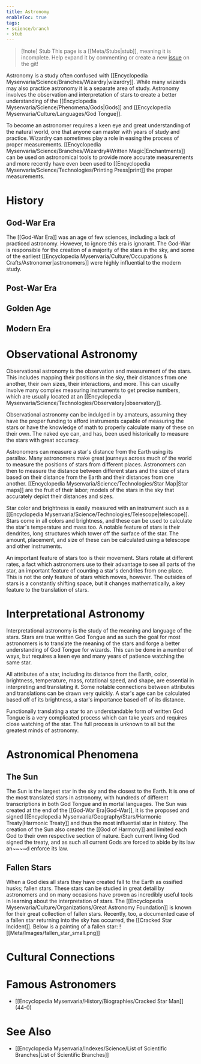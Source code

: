 ```yaml
---
title: Astronomy
enableToc: true
tags:
- science/branch
- stub
---
```


> [!note] Stub
> This page is a [[Meta/Stubs|stub]], meaning it is incomplete. Help expand it by commenting or create a new [issue](https://github.com/RagtimeGal/quartz--encyclopedia-mysenvaria/issues/new/choose) on the git!



Astronomy is a study often confused with [[Encyclopedia Mysenvaria/Science/Branches/Wizardry|wizardry]]. While many wizards may also practice astronomy it is a separate area of study. Astronomy involves the observation and interpretation of stars to create a better understanding of the [[Encyclopedia Mysenvaria/Science/Phenomena/Gods|Gods]] and [[Encyclopedia Mysenvaria/Culture/Languages/God Tongue]]. 

To become an astronomer requires a keen eye and great understanding of the natural world, one that anyone can master with years of study and practice. Wizardry can sometimes play a role in easing the process of proper measurements. [[Encyclopedia Mysenvaria/Science/Branches/Wizardry#Written Magic|Enchantments]] can be used on astronomical tools to provide more accurate measurements and more recently have even been used to [[Encyclopedia Mysenvaria/Science/Technologies/Printing Press|print]] the proper measurements.

# History
## God-War Era
The [[God-War Era]] was an age of few sciences, including a lack of practiced astronomy. However, to ignore this era is ignorant. The God-War is responsible for the creation of a majority of the stars in the sky, and some of the earliest [[Encyclopedia Mysenvaria/Culture/Occupations & Crafts/Astronomer|astronomers]] were highly influential to the modern study.

## Post-War Era

## Golden Age

## Modern Era

# Observational Astronomy
Observational astronomy is the observation and measurement of the stars. This includes mapping their positions in the sky, their distances from one another, their own sizes, their interactions, and more. This can usually involve many complex measuring instruments to get precise numbers, which are usually located at an [[Encyclopedia Mysenvaria/Science/Technologies/Observatory|observatory]].

Observational astronomy can be indulged in by amateurs, assuming they have the proper funding to afford instruments capable of measuring the stars or have the knowledge of math to properly calculate many of these on their own. The naked eye can, and has, been used historically to measure the stars with great accuracy.

Astronomers can measure a star's distance from the Earth using its parallax. Many astronomers make great journeys across much of the world to measure the positions of stars from different places. Astronomers can then to measure the distance between different stars and the size of stars based on their distance from the Earth and their distances from one another. [[Encyclopedia Mysenvaria/Science/Technologies/Star Map|Star maps]] are the fruit of their labor; models of the stars in the sky that accurately depict their distances and sizes.

Star color and brightness is easily measured with an instrument such as a [[Encyclopedia Mysenvaria/Science/Technologies/Telescope|telescope]]. Stars come in all colors and brightness, and these can be used to calculate the star's temperature and mass too. A notable feature of stars is their dendrites, long structures which tower off the surface of the star. The amount, placement, and size of these can be calculated using a telescope and other instruments.

An important feature of stars too is their movement. Stars rotate at different rates, a fact which astronomers use to their advantage to see all parts of the star, an important feature of counting a star's dendrites from one place. This is not the only feature of stars which moves, however. The outsides of stars is a constantly shifting space, but it changes mathematically, a key feature to the translation of stars.

# Interpretational Astronomy
Interpretational astronomy is the study of the meaning and language of the stars. Stars are true written God Tongue and as such the goal for most astronomers is to translate the meaning of the stars and forge a better understanding of God Tongue for wizards. This can be done in a number of ways, but requires a keen eye and many years of patience watching the same star.

All attributes of a star, including its distance from the Earth, color, brightness, temperature, mass, rotational speed, and shape, are essential in interpreting and translating it. Some notable connections between attributes and translations can be drawn very quickly. A star's age can be calculated based off of its brightness, a star's importance based off of its distance. 

Functionally translating a star to an understandable form of written God Tongue is a very complicated process which can take years and requires close watching of the star. The full process is unknown to all but the greatest minds of astronomy.

# Astronomical Phenomena
## The Sun
The Sun is the largest star in the sky and the closest to the Earth. It is one of the most translated stars in astronomy, with hundreds of different transcriptions in both God Tongue and in mortal languages. The Sun was created at the end of the [[God-War Era|God-War]], it is the proposed and signed [[Encyclopedia Mysenvaria/Geography/Stars/Harmonic Treaty|Harmonic Treaty]] and thus the most influential star in history. The creation of the Sun also created the [[God of Harmony]] and limited each God to their own respective section of nature. Each current living God signed the treaty, and as such all current Gods are forced to abide by its law an~~~~d enforce its law.

## Fallen Stars
When a God dies all stars they have created fall to the Earth as ossified husks; fallen stars. These stars can be studied in great detail by astronomers and on many occasions have proven as incredibly useful tools in learning about the interpretation of stars. The [[Encyclopedia Mysenvaria/Culture/Organizations/Great Astronomy Foundation]] is known for their great collection of fallen stars. Recently, too, a documented case of a fallen star returning into the sky has occurred, the [[Cracked Star Incident]]. Below is a painting of a fallen star:
![[Meta/Images/fallen_star_small.png]]
# Cultural Connections

# Famous Astronomers
- [[Encyclopedia Mysenvaria/History/Biographies/Cracked Star Man]] (44-0)
# See Also
- [[Encyclopedia Mysenvaria/Indexes/Science/List of Scientific Branches|List of Scientific Branches]]